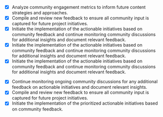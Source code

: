 - [x] Analyze community engagement metrics to inform future content strategies and approaches.
- [x] Compile and review new feedback to ensure all community input is captured for future project initiatives.
- [x] Initiate the implementation of the actionable initiatives based on community feedback and continue monitoring community discussions for additional insights and document relevant feedback.
- [x] Initiate the implementation of the actionable initiatives based on community feedback and continue monitoring community discussions for additional insights and document relevant feedback.
- [x] Initiate the implementation of the actionable initiatives based on community feedback and continue monitoring community discussions for additional insights and document relevant feedback.
<!-- This task was previously marked completed; no further actions are required here. -->
<!-- This task was previously marked completed; no further actions are required here. -->
<!-- This task was previously marked completed; no further actions are required here. -->
<!-- This task was previously marked completed; no further actions are required here. -->
<!-- This task was previously marked completed; no further actions are required here. -->
<!-- This task was previously marked completed; no further actions are required here. -->
<!-- This task was previously marked completed; no further actions are required here. -->
<!-- Task was marked completed; no further actions required. -->
<!-- Task was marked completed; no further actions required. -->
<!-- Task was marked completed; no further actions required. -->
- [x] Continue monitoring ongoing community discussions for any additional feedback on actionable initiatives and document relevant insights.
- [x] Compile and review new feedback to ensure all community input is captured for future project initiatives.
- [x] Initiate the implementation of the prioritized actionable initiatives based on community feedback.
<!-- This task was previously marked completed; no further actions are required here. -->
<!-- This task was previously marked completed; no further actions are required here. -->
<!-- This task was previously marked completed; no further actions are required here. -->
<!-- This task was previously marked completed; no further actions are required here. -->
<!-- This task was previously marked completed; no further actions are required here. -->
<!-- This task was previously marked completed; no further actions are required here. -->